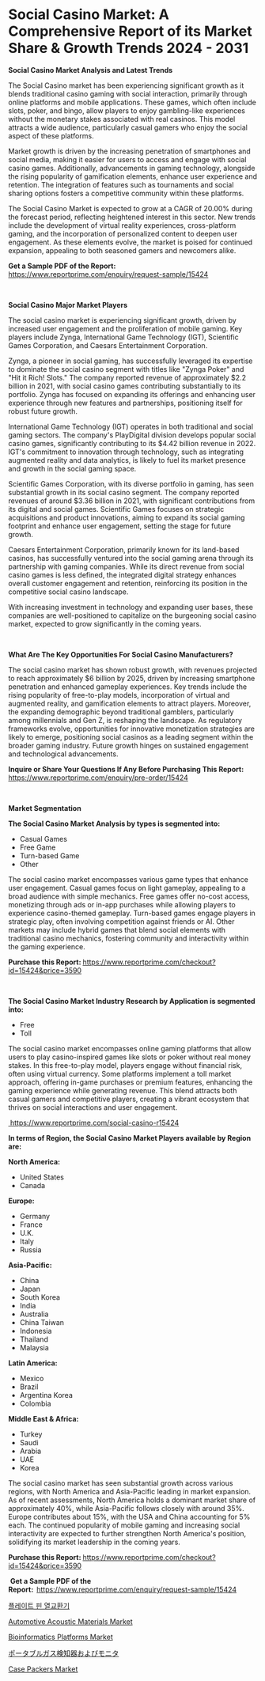 <p><h1>Social Casino Market: A Comprehensive Report of its Market Share & Growth Trends 2024 - 2031</h1></p><p><strong>Social Casino Market Analysis and Latest Trends</strong></p>
<p><p>The Social Casino market has been experiencing significant growth as it blends traditional casino gaming with social interaction, primarily through online platforms and mobile applications. These games, which often include slots, poker, and bingo, allow players to enjoy gambling-like experiences without the monetary stakes associated with real casinos. This model attracts a wide audience, particularly casual gamers who enjoy the social aspect of these platforms.</p><p>Market growth is driven by the increasing penetration of smartphones and social media, making it easier for users to access and engage with social casino games. Additionally, advancements in gaming technology, alongside the rising popularity of gamification elements, enhance user experience and retention. The integration of features such as tournaments and social sharing options fosters a competitive community within these platforms.</p><p>The Social Casino Market is expected to grow at a CAGR of 20.00% during the forecast period, reflecting heightened interest in this sector. New trends include the development of virtual reality experiences, cross-platform gaming, and the incorporation of personalized content to deepen user engagement. As these elements evolve, the market is poised for continued expansion, appealing to both seasoned gamers and newcomers alike.</p></p>
<p><strong>Get a Sample PDF of the Report:&nbsp;</strong> <a href="https://www.reportprime.com/enquiry/request-sample/15424">https://www.reportprime.com/enquiry/request-sample/15424</a></p>
<p>&nbsp;</p>
<p><strong>Social Casino Major Market Players</strong></p>
<p><p>The social casino market is experiencing significant growth, driven by increased user engagement and the proliferation of mobile gaming. Key players include Zynga, International Game Technology (IGT), Scientific Games Corporation, and Caesars Entertainment Corporation.</p><p>Zynga, a pioneer in social gaming, has successfully leveraged its expertise to dominate the social casino segment with titles like "Zynga Poker" and "Hit it Rich! Slots." The company reported revenue of approximately $2.2 billion in 2021, with social casino games contributing substantially to its portfolio. Zynga has focused on expanding its offerings and enhancing user experience through new features and partnerships, positioning itself for robust future growth.</p><p>International Game Technology (IGT) operates in both traditional and social gaming sectors. The company's PlayDigital division develops popular social casino games, significantly contributing to its $4.42 billion revenue in 2022. IGT's commitment to innovation through technology, such as integrating augmented reality and data analytics, is likely to fuel its market presence and growth in the social gaming space.</p><p>Scientific Games Corporation, with its diverse portfolio in gaming, has seen substantial growth in its social casino segment. The company reported revenues of around $3.36 billion in 2021, with significant contributions from its digital and social games. Scientific Games focuses on strategic acquisitions and product innovations, aiming to expand its social gaming footprint and enhance user engagement, setting the stage for future growth.</p><p>Caesars Entertainment Corporation, primarily known for its land-based casinos, has successfully ventured into the social gaming arena through its partnership with gaming companies. While its direct revenue from social casino games is less defined, the integrated digital strategy enhances overall customer engagement and retention, reinforcing its position in the competitive social casino landscape.</p><p>With increasing investment in technology and expanding user bases, these companies are well-positioned to capitalize on the burgeoning social casino market, expected to grow significantly in the coming years.</p></p>
<p>&nbsp;</p>
<p><strong>What Are The Key Opportunities For Social Casino Manufacturers?</strong></p>
<p><p>The social casino market has shown robust growth, with revenues projected to reach approximately $6 billion by 2025, driven by increasing smartphone penetration and enhanced gameplay experiences. Key trends include the rising popularity of free-to-play models, incorporation of virtual and augmented reality, and gamification elements to attract players. Moreover, the expanding demographic beyond traditional gamblers, particularly among millennials and Gen Z, is reshaping the landscape. As regulatory frameworks evolve, opportunities for innovative monetization strategies are likely to emerge, positioning social casinos as a leading segment within the broader gaming industry. Future growth hinges on sustained engagement and technological advancements.</p></p>
<p><strong>Inquire or Share Your Questions If Any Before Purchasing This Report:</strong> <a href="https://www.reportprime.com/enquiry/pre-order/15424">https://www.reportprime.com/enquiry/pre-order/15424</a></p>
<p>&nbsp;</p>
<p><strong>Market Segmentation</strong></p>
<p><strong>The Social Casino Market Analysis by types is segmented into:</strong></p>
<p><ul><li>Casual Games</li><li>Free Game</li><li>Turn-based Game</li><li>Other</li></ul></p>
<p><p>The social casino market encompasses various game types that enhance user engagement. Casual games focus on light gameplay, appealing to a broad audience with simple mechanics. Free games offer no-cost access, monetizing through ads or in-app purchases while allowing players to experience casino-themed gameplay. Turn-based games engage players in strategic play, often involving competition against friends or AI. Other markets may include hybrid games that blend social elements with traditional casino mechanics, fostering community and interactivity within the gaming experience.</p></p>
<p><strong>Purchase this Report:&nbsp;</strong><a href="https://www.reportprime.com/checkout?id=15424&price=3590">https://www.reportprime.com/checkout?id=15424&price=3590</a></p>
<p>&nbsp;</p>
<p><strong>The Social Casino Market Industry Research by Application is segmented into:</strong></p>
<p><ul><li>Free</li><li>Toll</li></ul></p>
<p><p>The social casino market encompasses online gaming platforms that allow users to play casino-inspired games like slots or poker without real money stakes. In this free-to-play model, players engage without financial risk, often using virtual currency. Some platforms implement a toll market approach, offering in-game purchases or premium features, enhancing the gaming experience while generating revenue. This blend attracts both casual gamers and competitive players, creating a vibrant ecosystem that thrives on social interactions and user engagement.</p></p>
<p><a href="https://www.reportprime.com/social-casino-r15424">&nbsp;https://www.reportprime.com/social-casino-r15424</a></p>
<p><strong>In terms of Region, the Social Casino Market Players available by Region are:</strong></p>
<p>
    <p> <strong> North America: </strong>
        <ul>
            <li>United States</li>
            <li>Canada</li>
        </ul>
        </p> 
    <p> <strong> Europe: </strong>
        <ul>
            <li>Germany</li>
            <li>France</li>
            <li>U.K.</li>
            <li>Italy</li>
            <li>Russia</li>
        </ul>
        </p> 
    <p> <strong> Asia-Pacific: </strong>
        <ul>
            <li>China</li>
            <li>Japan</li>
            <li>South Korea</li>
            <li>India</li>
            <li>Australia</li>
            <li>China Taiwan</li>
            <li>Indonesia</li>
            <li>Thailand</li>
            <li>Malaysia</li>
        </ul>
        </p> 
    <p> <strong> Latin America: </strong>
        <ul>
            <li>Mexico</li>
            <li>Brazil</li>
            <li>Argentina Korea</li>
            <li>Colombia</li>
        </ul>
        </p> 
    <p> <strong> Middle East & Africa: </strong>
        <ul>
            <li>Turkey</li>
            <li>Saudi</li>
            <li>Arabia</li>
            <li>UAE</li>
            <li>Korea</li>
        </ul>
    </p>
    </p>
<p><p>The social casino market has seen substantial growth across various regions, with North America and Asia-Pacific leading in market expansion. As of recent assessments, North America holds a dominant market share of approximately 40%, while Asia-Pacific follows closely with around 35%. Europe contributes about 15%, with the USA and China accounting for 5% each. The continued popularity of mobile gaming and increasing social interactivity are expected to further strengthen North America's position, solidifying its market leadership in the coming years.</p></p>
<p><strong>Purchase this Report: </strong><a href="https://www.reportprime.com/checkout?id=15424&price=3590">https://www.reportprime.com/checkout?id=15424&price=3590</a></p>
<p>&nbsp;<strong>Get a Sample PDF of the Report:&nbsp;&nbsp;</strong><a href="https://www.reportprime.com/enquiry/request-sample/15424">https://www.reportprime.com/enquiry/request-sample/15424</a></p>
<p><strong></strong></p>
<p><p><a href="https://medium.com/@ayeshasikdar777/%EC%84%B8%EA%B3%84-plate-fin-heat-exchanger-market-%EC%9D%80-2024%EC%97%90%EC%84%9C-2031%EB%A1%9C-%EC%97%B0%ED%8F%89%EA%B7%A0-%EC%A6%9D%EA%B0%80%EC%9C%A8%EC%9D%84-%EB%B3%B4%EC%9D%BC-%EA%B2%83%EC%9C%BC%EB%A1%9C-%EC%98%88%EC%83%81%EB%90%A9%EB%8B%88%EB%8B%A4-9cd237e6ee6d">플레이트 핀 열교환기</a></p><p><a href="https://issuu.com/reportprime-2/docs/automotive-acoustic-materials-marke_3508c9c9b00222">Automotive Acoustic Materials Market</a></p><p><a href="https://github.com/LaurenHoover80/Market-Research-Report-List-1/blob/main/bioinformatics-platforms-market.md">Bioinformatics Platforms Market</a></p><p><a href="https://medium.com/@isnamukti10_96948/portable-gas-detectors-and-monitors-ed3df8ffc541">ポータブルガス検知器およびモニタ</a></p><p><a href="https://www.linkedin.com/pulse/why-should-you-invest-case-packers-market-trends-leading-products-iul1c?trackingId=h5iVUyzZRyOl2dN7EIvltA%3D%3D">Case Packers Market</a></p></p>
